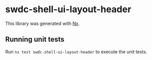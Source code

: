 # swdc-shell-ui-layout-header

This library was generated with [Nx](https://nx.dev).

## Running unit tests

Run `nx test swdc-shell-ui-layout-header` to execute the unit tests.
